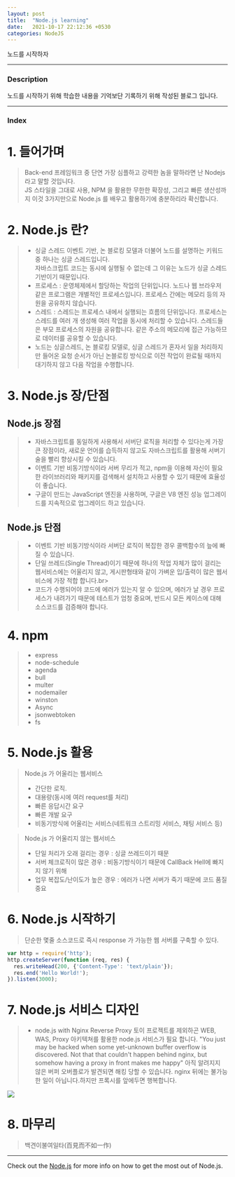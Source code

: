 ```yaml
---
layout: post
title:  "Node.js learning"
date:   2021-10-17 22:12:36 +0530
categories: NodeJS
---
```

노드를 시작하자



---
### Description
노드를 시작하기 위해 학습한 내용을 기억보단 기록하기 위해 작성된 블로그 입니다.

---
### Index
# 1. 들어가며
> Back-end 프레임워크 중 단연 가장 심플하고 강력한 놈을 말하라면 난 Nodejs 라고 말할 것입니다. <br>
> JS 스타일을 그대로 사용, NPM 을 활용한 무한한 확장성, 그리고 빠른 생산성까지 이것 3가지만으로 Node.js 를 배우고 활용하기에 충분하리라 확신합니다.

# 2. Node.js 란?
> - 싱글 스레드 이벤트 기반, 논 블로킹 모델과 더불어 노드를 설명하는 키워드 중 하나는 싱글 스레드입니다. <br> 
> 자바스크립트 코드는 동시에 실행될 수 없는데 그 이유는 노드가 싱글 스레드 기반이기 때문입니다.
> - 프로세스 : 운영체제에서 할당하는 작업의 단위입니다. 노드나 웹 브라우저 같은 프로그램은 개별적인 프로세스입니다. 프로세스 간에는 메모리 등의 자원을 공유하지 않습니다.
> - 스레드 : 스레드는 프로세스 내에서 실행되는 흐름의 단위입니다. 프로세스는 스레드를 여러 개 생성해 여러 작업을 동시에 처리할 수 있습니다. 스레드들은 부모 프로세스의 자원을 공유합니다. 같은 주소의 메모리에 접근 가능하므로 데이터를 공유할 수 있습니다.
> - 노드는 싱글스레드, 논 블로킹 모델로, 싱글 스레드가 혼자서 일을 처리하지만 들어온 요청 순서가 아닌 논블로킹 방식으로 이전 작업이 완료될 때까지 대기하지 않고 다음 작업을 수행합니다.


# 3. Node.js 장/단점

## Node.js 장점
> - 자바스크립트를 동일하게 사용해서 서버단 로직을 처리할 수 있다는게 가장 큰 장점이라, 새로운 언어를 습득하지 않고도 자바스크립트를 활용해 서버기술을 빨리 향상시킬 수 있습니다. <br>
> - 이벤트 기반 비동기방식이라 서버 무리가 적고, npm을 이용해 자신이 필요한 라이브러리와 패키지를 검색해서 설치하고 사용할 수 있기 때문에 효율성이 좋습니다.<br>
> - 구글이 만드는 JavaScript 엔진을 사용하며, 구글은 V8 엔진 성능 업그레이드를 지속적으로 업그레이드 하고 있습니다.  

## Node.js 단점
> - 이벤트 기반 비동기방식이라 서버단 로직이 복잡한 경우 콜백함수의 늪에 빠질 수 있습니다.<br>
> - 단일 쓰레드(Single Thread)이기 때문에 하나의 작업 자체가 많이 걸리는 웹서비스에는 어울리지 않고, 게시판형태와 같이 가벼운 입/출력이 많은 웹서비스에 가장 적합 합니다.br>
> - 코드가 수행되어야 코드에 에러가 있는지 알 수 있으며, 에러가 날 경우 프로세스가 내려가기 때문에 테스트가 엄청 중요며, 반드시 모든 케이스에 대해 소스코드를 검증해야 합니다.<br>
 
# 4. npm
> - express
> - node-schedule
> - agenda
> - bull
> - multer
> - nodemailer
> - winston 
> - Async
> - jsonwebtoken
> - fs
> 

# 5. Node.js 활용
>  Node.js 가 어울리는 웹서비스
 > - 간단한 로직.  <br>
 > - 대용량(동시에 여러 request를 처리) <br>
 > - 빠른 응답시간 요구 <br>
 > - 빠른 개발 요구 <br>
 > - 비동기방식에 어울리는 서비스(네트워크 스트리밍 서비스, 채팅 서비스 등) <br>
 

> Node.js 가 어울리지 않는 웹서비스
> - 단일 처리가 오래 걸리는 경우 : 싱글 쓰레드이기 때문 <br>
> - 서버 체크로직이 많은 경우 : 비동기방식이기 때문에 CallBack Hell에 빠지지 않기 위해 <br>
> - 업무 복잡도/난이도가 높은 경우 : 에러가 나면 서버가 죽기 때문에 코드 품질 중요

# 6. Node.js 시작하기
> 단순한 몇줄 소스코드로 즉시 response 가 가능한 웹 서버를 구축할 수 있다.

```javascript
var http = require('http');
http.createServer(function (req, res) {
  res.writeHead(200, {'Content-Type': 'text/plain'});
  res.end('Hello World!');
}).listen(3000);
```

# 7. Node.js 서비스 디자인
> * node.js with Nginx Reverse Proxy 
> 토이 프로젝트를 제외하곤 WEB, WAS, Proxy 아키텍쳐를 활용한 node.js  서비스가 필요 합니다.
> "You just may be hacked when some yet-unknown buffer overflow is discovered. Not that that couldn't happen behind nginx, but somehow having a proxy in front makes me happy"
> 아직 알려지지 않은 버퍼 오버플로가 발견되면 해킹 당할 수 있습니다. nginx 뒤에는 불가능한 일이 아닙니다.하지만 프록시를 앞에두면 행복합니다.

[<img src="https://assets.digitalocean.com/articles/nodejs/node_diagram.png">](https://www.digitalocean.com/community/tutorials/how-to-set-up-a-node-js-application-for-production-on-ubuntu-14-04)

# 8. 마무리
> 백견이불여일타(百見而不如一作)

---


Check out the [Node.js] for more info on how to get the most out of Node.js. 

[Node.js]: https://nodejs.org/ko/
